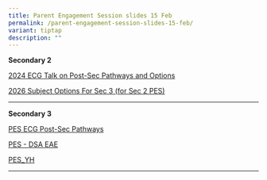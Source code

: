 ```yaml
---
title: Parent Engagement Session slides 15 Feb
permalink: /parent-engagement-session-slides-15-feb/
variant: tiptap
description: ""
---
```

<p><strong>Secondary 2</strong>
</p>
<p><a href="/files/S2_2024_ECG_Talk_on_Post_Sec_Pathways_and_Options_v4__final_.pdf" rel="noopener nofollow" target="_blank">2024 ECG Talk on Post-Sec Pathways and Options</a>
</p>
<p><a href="cms.isomer.gov.sg/files/2025/Subject_Options_For_Sec_3_2026__for_Sec_2_PES_.pdf" rel="noopener noreferrer nofollow" target="_blank">2026 Subject Options For Sec 3 (for Sec 2 PES)</a>
</p>
<hr>
<p><strong>Secondary 3</strong>
</p>
<p><a href="/files/2025_S3_PES_ECG_Post_Sec_Pathways_v3.pdf" rel="noopener nofollow" target="_blank">PES ECG Post-Sec Pathways</a>
</p>
<p><a href="/files/S3_PES___DSA_EAE.pdf" rel="noopener nofollow" target="_blank">PES - DSA EAE</a>
</p>
<p><a href="/files/Sec_3_PES_YH_2025_v2.pdf" rel="noopener nofollow" target="_blank">PES_YH</a>
</p>
<p></p>
<hr>
<p></p>